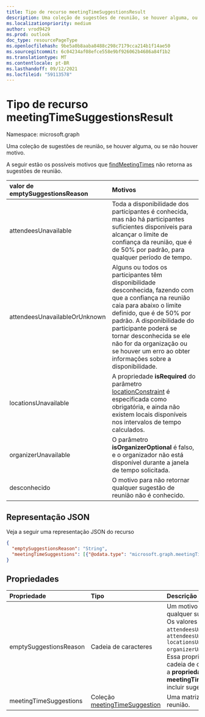 ```yaml
---
title: Tipo de recurso meetingTimeSuggestionsResult
description: Uma coleção de sugestões de reunião, se houver alguma, ou se não houver motivo.
ms.localizationpriority: medium
author: vrod9429
ms.prod: outlook
doc_type: resourcePageType
ms.openlocfilehash: 9be5a0b8aaba8488c298c7179cca214b1f14ae50
ms.sourcegitcommit: 6c04234af08efce558e9bf926062b4686a84f1b2
ms.translationtype: MT
ms.contentlocale: pt-BR
ms.lasthandoff: 09/12/2021
ms.locfileid: "59113578"
---
```

# <a name="meetingtimesuggestionsresult-resource-type"></a>Tipo de recurso meetingTimeSuggestionsResult

Namespace: microsoft.graph

Uma coleção de sugestões de reunião, se houver alguma, ou se não houver motivo.

A seguir estão os possíveis motivos que [findMeetingTimes](../api/user-findmeetingtimes.md) não retorna as sugestões de reunião.

|**valor de emptySuggestionsReason**|**Motivos**|
|:-----|:-----|
| attendeesUnavailable | Toda a disponibilidade dos participantes é conhecida, mas não há participantes [](../api/user-findmeetingtimes.md#the-confidence-of-a-meeting-suggestion) suficientes disponíveis para alcançar o limite de confiança da reunião, que é de 50% por padrão, para qualquer período de tempo.|
| attendeesUnavailableOrUnknown | Alguns ou todos os participantes têm disponibilidade desconhecida, fazendo com que a confiança na reunião caia para abaixo o limite definido, que é de 50% por padrão. A disponibilidade do participante poderá se tornar desconhecida se ele não for da organização ou se houver um erro ao obter informações sobre a disponibilidade.|
| locationsUnavailable | A propriedade **isRequired** do parâmetro [locationConstraint](locationconstraint.md) é especificada como obrigatória, e ainda não existem locais disponíveis nos intervalos de tempo calculados. |
| organizerUnavailable | O parâmetro **isOrganizerOptional** é falso, e o organizador não está disponível durante a janela de tempo solicitada. |
| desconhecido | O motivo para não retornar qualquer sugestão de reunião não é conhecido.|

## <a name="json-representation"></a>Representação JSON

Veja a seguir uma representação JSON do recurso

<!-- {
  "blockType": "resource",
  "optionalProperties": [

  ],
  "@odata.type": "microsoft.graph.meetingTimeSuggestionsResult"
}-->

```json
{
  "emptySuggestionsReason": "String",
  "meetingTimeSuggestions": [{"@odata.type": "microsoft.graph.meetingTimeSuggestion"}]
}

```
## <a name="properties"></a>Propriedades
| Propriedade     | Tipo   |Descrição|
|:---------------|:--------|:----------|
|emptySuggestionsReason|Cadeia de caracteres|Um motivo para não retornar qualquer sugestão de reunião. Os valores possíveis são: `attendeesUnavailable` , , , , ou `attendeesUnavailableOrUnknown` `locationsUnavailable` `organizerUnavailable` `unknown` . Essa propriedade será uma cadeia de caracteres vazia se a **propriedade meetingTimeSuggestions** incluir sugestões de reunião.|
|meetingTimeSuggestions|Coleção [meetingTimeSuggestion](meetingtimesuggestion.md)|Uma matriz de sugestões de reunião.|

<!-- uuid: 8fcb5dbc-d5aa-4681-8e31-b001d5168d79
2015-10-25 14:57:30 UTC -->
<!-- {
  "type": "#page.annotation",
  "description": "meetingTimeSuggestionsResult resource",
  "keywords": "",
  "section": "documentation",
  "tocPath": ""
}-->

